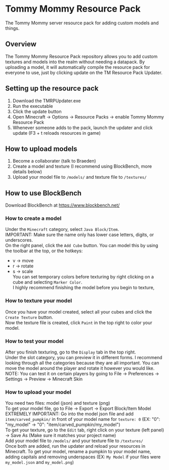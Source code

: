 # Tommy Mommy Resource Pack
The Tommy Mommy server resource pack for adding custom models and things.
## Overview
The Tommy Mommy Resource Pack repository allows you to add custom textures and models into the realm without needing a datapack. By uploading a model, it will automatically compile the resource pack for everyone to use, just by clicking update on the TM Resource Pack Updater.
## Setting up the resource pack
1. Download the TMRPUpdater.exe
2. Run the executable
3. Click the update button
4. Open Minecraft -> Options -> Resource Packs -> enable Tommy Mommy Resource Pack
5. Whenever someone adds to the pack, launch the updater and click update (F3 + t reloads resources in game)
## How to upload models
1. Become a collaborater (talk to Braeden)
2. Create a model and texture (I recommend using BlockBench, more details below)
3. Upload your model file to `/models/` and texture file to `/textures/`
## How to use BlockBench
Download BlockBench at https://www.blockbench.net/
### How to create a model
Under the `Minecraft` category, select `Java Block/Item`.  
IMPORTANT: Make sure the name only has lower case letters, digits, or underscores.  
On the right panel, click the `Add Cube` button. You can model this by using the toolbar at the top, or the hotkeys:  
- v -> move
- r -> rotate
- s -> scale      
You can set temporary colors before texturing by right clicking on a cube and selecting `Marker Color`.  
I highly recommend finishing the model before you begin to texture,  
### How to texture your model
Once you have your model created, select all your cubes and click the `Create Texture` button.  
Now the texture file is created, click `Paint` in the top right to color your model.  
### How to test your model  
After you finish texturing, go to the `Display` tab in the top right.  
Under the slot category, you can preview it in different forms. I recommend looking through all the categories because they are all important. You can move the model around the player and rotate it however you would like.  
NOTE: You can test it on certain players by going to File -> Preferences -> Settings -> Preview -> Minecraft Skin  
### How to upload your model
You need two files: model (json) and texture (png)  
To get your model file, go to File -> Export -> Export Block/Item Model  
EXTREMELY IMPORTANT: Go into the model json file and add `item/carved_pumpkin/` in front of your model name for `texture: 0` (EX: "0": "my_model" -> "0": "item/carved_pumpkin/my_model")   
To get your texture, go to the `Edit` tab, right click on your texture (left panel) -> Save As (Make sure it matches your project name)  
Add your model file to `/models/` and your texture file to `/textures/`  
Once both are added, run the updater and reload your resources in Minecraft. To get your model, rename a pumpkin to your model name, adding capitals and removing underspaces (EX: `My Model` if your files were `my_model.json` and `my_model.png`)  
